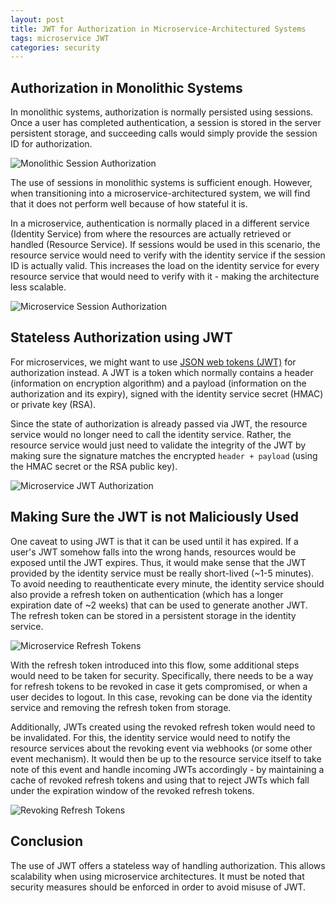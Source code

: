 ```yaml
---
layout: post
title: JWT for Authorization in Microservice-Architectured Systems
tags: microservice JWT
categories: security
---
```


## Authorization in Monolithic Systems

In monolithic systems, authorization is normally persisted using sessions. Once a user has completed authentication, a session is stored in the server persistent storage, and succeeding calls would simply provide the session ID for authorization.

![Monolithic Session Authorization](/public/2020-12-05-monolithic-authorization.png "Monolithic Session Authorization")

The use of sessions in monolithic systems is sufficient enough. However, when transitioning into a microservice-architectured system, we will find that it does not perform well because of how stateful it is.

In a microservice, authentication is normally placed in a different service (Identity Service) from where the resources are actually retrieved or handled (Resource Service). If sessions would be used in this scenario, the resource service would need to verify with the identity service if the session ID is actually valid. This increases the load on the identity service for every resource service that would need to verify with it - making the architecture less scalable.

![Microservice Session Authorization](/public/2020-12-05-sessions-in-microservices.png "Microservice Session Authorization")

## Stateless Authorization using JWT

For microservices, we might want to use [JSON web tokens (JWT)](https://jwt.io/introduction/) for authorization instead. A JWT is a token which normally contains a header (information on encryption algorithm) and a payload (information on the authorization and its expiry), signed with the identity service secret (HMAC) or private key (RSA). 

Since the state of authorization is already passed via JWT, the resource service would no longer need to call the identity service. Rather, the resource service would just need to validate the integrity of the JWT by making sure the signature matches the encrypted `header + payload` (using the HMAC secret or the RSA public key).

![Microservice JWT Authorization](/public/2020-12-05-microservices-JWT.png "Microservice JWT Authorization")

## Making Sure the JWT is not Maliciously Used

One caveat to using JWT is that it can be used until it has expired. If a user's JWT somehow falls into the wrong hands, resources would be exposed until the JWT expires. Thus, it would make sense that the JWT provided by the identity service must be really short-lived (~1-5 minutes). To avoid needing to reauthenticate every minute, the identity service should also provide a refresh token on authentication (which has a longer expiration date of ~2 weeks) that can be used to generate another JWT. The refresh token can be stored in a persistent storage in the identity service.

![Microservice Refresh Tokens](/public/2020-12-05-microservices-refresh-tokens.png "Microservice Refresh Tokens")

With the refresh token introduced into this flow, some additional steps would need to be taken for security. Specifically, there needs to be a way for refresh tokens to be revoked in case it gets compromised, or when a user decides to logout. In this case, revoking can be done via the identity service and removing the refresh token from storage.

Additionally, JWTs created using the revoked refresh token would need to be invalidated. For this, the identity service would need to notify the resource services about the revoking event via webhooks (or some other event mechanism). It would then be up to the resource service itself to take note of this event and handle incoming JWTs accordingly - by maintaining a cache of revoked refresh tokens and using that to reject JWTs which fall under the expiration window of the revoked refresh tokens.

![Revoking Refresh Tokens](/public/2020-12-05-revoking-refresh-tokens.png "Revoking Refresh Tokens")

## Conclusion

The use of JWT offers a stateless way of handling authorization. This allows scalability when using microservice architectures. It must be noted that security measures should be enforced in order to avoid misuse of JWT.